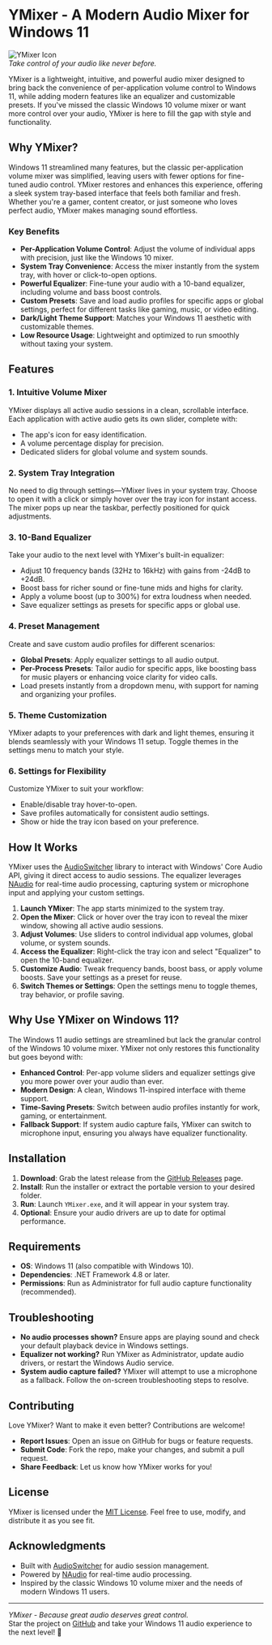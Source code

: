 # YMixer - A Modern Audio Mixer for Windows 11

![YMixer Icon](icon.png)  
*Take control of your audio like never before.*

YMixer is a lightweight, intuitive, and powerful audio mixer designed to bring back the convenience of per-application volume control to Windows 11, while adding modern features like an equalizer and customizable presets. If you've missed the classic Windows 10 volume mixer or want more control over your audio, YMixer is here to fill the gap with style and functionality.

## Why YMixer?

Windows 11 streamlined many features, but the classic per-application volume mixer was simplified, leaving users with fewer options for fine-tuned audio control. YMixer restores and enhances this experience, offering a sleek system tray-based interface that feels both familiar and fresh. Whether you're a gamer, content creator, or just someone who loves perfect audio, YMixer makes managing sound effortless.

### Key Benefits
- **Per-Application Volume Control**: Adjust the volume of individual apps with precision, just like the Windows 10 mixer.
- **System Tray Convenience**: Access the mixer instantly from the system tray, with hover or click-to-open options.
- **Powerful Equalizer**: Fine-tune your audio with a 10-band equalizer, including volume and bass boost controls.
- **Custom Presets**: Save and load audio profiles for specific apps or global settings, perfect for different tasks like gaming, music, or video editing.
- **Dark/Light Theme Support**: Matches your Windows 11 aesthetic with customizable themes.
- **Low Resource Usage**: Lightweight and optimized to run smoothly without taxing your system.

## Features

### 1. Intuitive Volume Mixer
YMixer displays all active audio sessions in a clean, scrollable interface. Each application with active audio gets its own slider, complete with:
- The app's icon for easy identification.
- A volume percentage display for precision.
- Dedicated sliders for global volume and system sounds.

### 2. System Tray Integration
No need to dig through settings—YMixer lives in your system tray. Choose to open it with a click or simply hover over the tray icon for instant access. The mixer pops up near the taskbar, perfectly positioned for quick adjustments.

### 3. 10-Band Equalizer
Take your audio to the next level with YMixer's built-in equalizer:
- Adjust 10 frequency bands (32Hz to 16kHz) with gains from -24dB to +24dB.
- Boost bass for richer sound or fine-tune mids and highs for clarity.
- Apply a volume boost (up to 300%) for extra loudness when needed.
- Save equalizer settings as presets for specific apps or global use.

### 4. Preset Management
Create and save custom audio profiles for different scenarios:
- **Global Presets**: Apply equalizer settings to all audio output.
- **Per-Process Presets**: Tailor audio for specific apps, like boosting bass for music players or enhancing voice clarity for video calls.
- Load presets instantly from a dropdown menu, with support for naming and organizing your profiles.

### 5. Theme Customization
YMixer adapts to your preferences with dark and light themes, ensuring it blends seamlessly with your Windows 11 setup. Toggle themes in the settings menu to match your style.

### 6. Settings for Flexibility
Customize YMixer to suit your workflow:
- Enable/disable tray hover-to-open.
- Save profiles automatically for consistent audio settings.
- Show or hide the tray icon based on your preference.

## How It Works

YMixer uses the [AudioSwitcher](https://github.com/xenolightning/AudioSwitcher) library to interact with Windows' Core Audio API, giving it direct access to audio sessions. The equalizer leverages [NAudio](https://github.com/naudio/NAudio) for real-time audio processing, capturing system or microphone input and applying your custom settings.

1. **Launch YMixer**: The app starts minimized to the system tray.
2. **Open the Mixer**: Click or hover over the tray icon to reveal the mixer window, showing all active audio sessions.
3. **Adjust Volumes**: Use sliders to control individual app volumes, global volume, or system sounds.
4. **Access the Equalizer**: Right-click the tray icon and select "Equalizer" to open the 10-band equalizer.
5. **Customize Audio**: Tweak frequency bands, boost bass, or apply volume boosts. Save your settings as a preset for reuse.
6. **Switch Themes or Settings**: Open the settings menu to toggle themes, tray behavior, or profile saving.

## Why Use YMixer on Windows 11?

The Windows 11 audio settings are streamlined but lack the granular control of the Windows 10 volume mixer. YMixer not only restores this functionality but goes beyond with:
- **Enhanced Control**: Per-app volume sliders and equalizer settings give you more power over your audio than ever.
- **Modern Design**: A clean, Windows 11-inspired interface with theme support.
- **Time-Saving Presets**: Switch between audio profiles instantly for work, gaming, or entertainment.
- **Fallback Support**: If system audio capture fails, YMixer can switch to microphone input, ensuring you always have equalizer functionality.

## Installation

1. **Download**: Grab the latest release from the [GitHub Releases](https://github.com/yourusername/YMixer/releases) page.
2. **Install**: Run the installer or extract the portable version to your desired folder.
3. **Run**: Launch `YMixer.exe`, and it will appear in your system tray.
4. **Optional**: Ensure your audio drivers are up to date for optimal performance.

## Requirements
- **OS**: Windows 11 (also compatible with Windows 10).
- **Dependencies**: .NET Framework 4.8 or later.
- **Permissions**: Run as Administrator for full audio capture functionality (recommended).

## Troubleshooting
- **No audio processes shown?** Ensure apps are playing sound and check your default playback device in Windows settings.
- **Equalizer not working?** Run YMixer as Administrator, update audio drivers, or restart the Windows Audio service.
- **System audio capture failed?** YMixer will attempt to use a microphone as a fallback. Follow the on-screen troubleshooting steps to resolve.

## Contributing
Love YMixer? Want to make it even better? Contributions are welcome!  
- **Report Issues**: Open an issue on GitHub for bugs or feature requests.
- **Submit Code**: Fork the repo, make your changes, and submit a pull request.
- **Share Feedback**: Let us know how YMixer works for you!

## License
YMixer is licensed under the [MIT License](LICENSE). Feel free to use, modify, and distribute it as you see fit.

## Acknowledgments
- Built with [AudioSwitcher](https://github.com/xenolightning/AudioSwitcher) for audio session management.
- Powered by [NAudio](https://github.com/naudio/NAudio) for real-time audio processing.
- Inspired by the classic Windows 10 volume mixer and the needs of modern Windows 11 users.

---

*YMixer - Because great audio deserves great control.*  
Star the project on [GitHub](https://github.com/yourusername/YMixer) and take your Windows 11 audio experience to the next level! 🎵